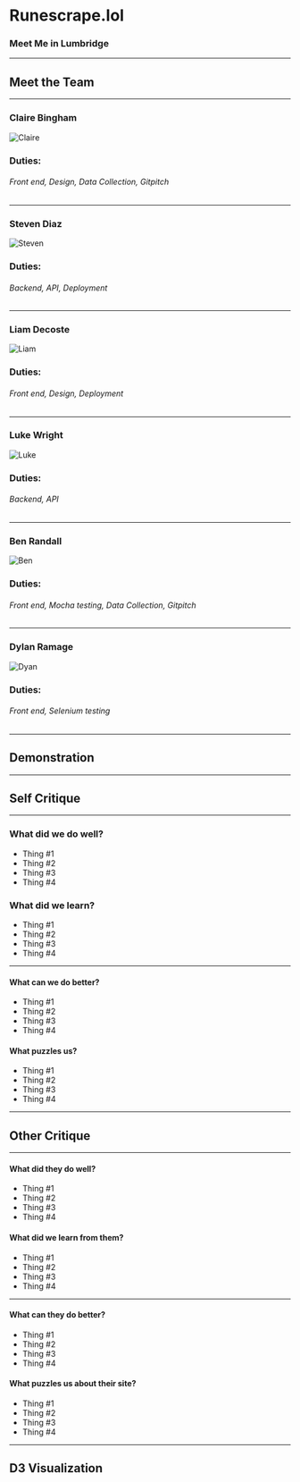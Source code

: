 # Runescrape.lol
### Meet Me in Lumbridge

---

## Meet the Team

---

### Claire Bingham
![Claire](backend/app/static/img/claire.png)

### Duties:
###### Front end, Design, Data Collection, Gitpitch
---

### Steven Diaz
![Steven](backend/app/static/img/steven.jpg)

### Duties:
###### Backend, API, Deployment

---

### Liam Decoste
![Liam](backend/app/static/img/liam.jpg)

### Duties:
###### Front end, Design, Deployment
---

### Luke Wright
![Luke](backend/app/static/img/luke.jpg)

### Duties:
###### Backend, API
---

### Ben Randall
![Ben](backend/app/static/img/ben.png)

### Duties:
###### Front end, Mocha testing, Data Collection, Gitpitch
---

### Dylan Ramage
![Dyan](backend/app/static/img/dylan.jpg)

### Duties: 
###### Front end, Selenium testing

---

## Demonstration

---

## Self Critique

---

### What did we do well?

* Thing #1
* Thing #2
* Thing #3
* Thing #4

### What did we learn?

* Thing #1
* Thing #2
* Thing #3
* Thing #4

---

#### What can we do better?

* Thing #1
* Thing #2
* Thing #3
* Thing #4

#### What puzzles us?

* Thing #1
* Thing #2
* Thing #3
* Thing #4

---

## Other Critique

---

#### What did they do well?

* Thing #1
* Thing #2
* Thing #3
* Thing #4

#### What did we learn from them?

* Thing #1
* Thing #2
* Thing #3
* Thing #4

---

#### What can they do better?

* Thing #1
* Thing #2
* Thing #3
* Thing #4

#### What puzzles us about their site?

* Thing #1
* Thing #2
* Thing #3
* Thing #4

---

## D3 Visualization


